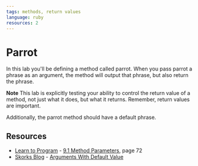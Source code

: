 ```yaml
---
tags: methods, return values
language: ruby
resources: 2
---
```


# Parrot

In this lab you'll be defining a method called parrot. When you pass parrot a phrase as an argument, the method will output that phrase, but also return the phrase. 

**Note** This lab is explicitly testing your ability to control the return value of a method, not just what it does, but what it returns. Remember, return values are important.

Additionally, the parrot method should have a default phrase.

## Resources
* [Learn to Program](http://books.flatironschool.com/books/43?page=72) - [9.1 Method Parameters](http://books.flatironschool.com/books/43?page=72), page 72
* [Skorks Blog](http://www.skorks.com/) - [Arguments With Default Value](http://www.skorks.com/2009/08/method-arguments-in-ruby/)
